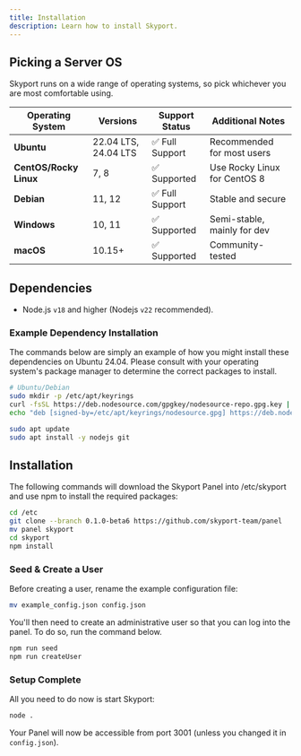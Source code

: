 ```yaml
---
title: Installation
description: Learn how to install Skyport.
---
```


## Picking a Server OS

Skyport runs on a wide range of operating systems, so pick whichever you are most comfortable using.

| Operating System       | Versions             | Support Status     | Additional Notes                 |
| ---------------------- | -------------------- | ------------------ | -------------------------------- |
| **Ubuntu**             | 22.04 LTS, 24.04 LTS | ✅ Full Support    | Recommended for most users       |
| **CentOS/Rocky Linux** | 7, 8                 | ✅ Supported       | Use Rocky Linux for CentOS 8     |
| **Debian**             | 11, 12               | ✅ Full Support    | Stable and secure                |
| **Windows**            | 10, 11               | ✅ Supported       | Semi-stable, mainly for dev      |
| **macOS**              | 10.15+               | ✅ Supported       | Community-tested                 |

## Dependencies

- Node.js `v18` and higher (Nodejs `v22` recommended).

### Example Dependency Installation

The commands below are simply an example of how you might install these dependencies on Ubuntu 24.04. Please consult with your
operating system's package manager to determine the correct packages to install.

```bash
# Ubuntu/Debian
sudo mkdir -p /etc/apt/keyrings
curl -fsSL https://deb.nodesource.com/gpgkey/nodesource-repo.gpg.key | sudo gpg --dearmor -o /etc/apt/keyrings/nodesource.gpg
echo "deb [signed-by=/etc/apt/keyrings/nodesource.gpg] https://deb.nodesource.com/node_16.x nodistro main" | sudo tee /etc/apt/sources.list.d/nodesource.list

sudo apt update
sudo apt install -y nodejs git
```

## Installation

The following commands will download the Skyport Panel into /etc/skyport and use npm to install the required packages:

```bash
cd /etc
git clone --branch 0.1.0-beta6 https://github.com/skyport-team/panel
mv panel skyport
cd skyport
npm install
```

### Seed & Create a User

Before creating a user, rename the example configuration file:

```bash
mv example_config.json config.json
```

You'll then need to create an administrative user so that you can log into the panel. To do so, run the command below.

```bash
npm run seed
npm run createUser
```

### Setup Complete

All you need to do now is start Skyport:

```bash
node .
```

Your Panel will now be accessible from port 3001 (unless you changed it in `config.json`).
